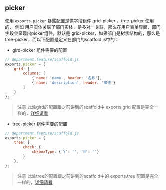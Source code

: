 ## picker
使用 `exports.picker` 暴露配置是供字段组件 grid-picker 、tree-picker 使用的， 例如 用户实体关联了部门实体，是多对一关联，那么在用户表单界面，部门字段会呈现出picker组件，默认是 grid-picker，如果部门是树状结构的，那么是tree-picker，而以下配置是定义在部门的scaffold.js中的：

* gird-picker 组件需要的配置
```js
// department.feature/scaffold.js
exports.picker = {
    grid: {
        columns: [
            { name: 'name', header: '名称'},
            { name: 'description', header: '描述'}
        ]
    }
};
```
>注意
此处gird的配置跟之前讲到的scaffold中 exports.grid 配置是完全一样的，[详细请看](/document/scaffold/grid.html)
* tree-picker 组件需要的配置
```js
// department.feature/scaffold.js
exports.picker = {
    tree: {
        check: {
            chkboxType: {'Y': '', 'N': ''}
        }
    },
};
```
>注意
此处tree的配置跟之前讲到的scaffold中的 exports.tree 配置是完全一样的，[详细请看](/document/scaffold/tree.html)